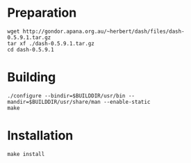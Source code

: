 # Preparation
```
wget http://gondor.apana.org.au/~herbert/dash/files/dash-0.5.9.1.tar.gz
tar xf ./dash-0.5.9.1.tar.gz
cd dash-0.5.9.1
```

# Building
```
./configure --bindir=$BUILDDIR/usr/bin --mandir=$BUILDDIR/usr/share/man --enable-static
make
```

# Installation

```
make install
```
